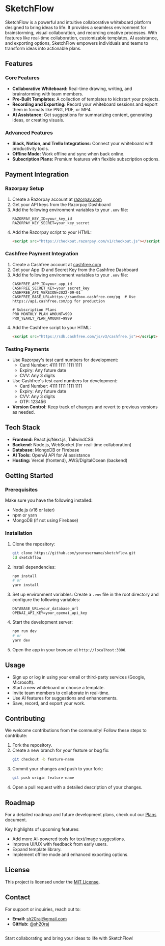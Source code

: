 # SketchFlow

SketchFlow is a powerful and intuitive collaborative whiteboard platform designed to bring ideas to life. It provides a seamless environment for brainstorming, visual collaboration, and recording creative processes. With features like real-time collaboration, customizable templates, AI assistance, and exporting options, SketchFlow empowers individuals and teams to transform ideas into actionable plans.

## Features

### Core Features
- **Collaborative Whiteboard:** Real-time drawing, writing, and brainstorming with team members.
- **Pre-Built Templates:** A collection of templates to kickstart your projects.
- **Recording and Exporting:** Record your whiteboard sessions and export them in formats like PNG, PDF, or MP4.
- **AI Assistance:** Get suggestions for summarizing content, generating ideas, or creating visuals.

### Advanced Features
- **Slack, Notion, and Trello Integrations:** Connect your whiteboard with productivity tools.
- **Offline Mode:** Work offline and sync when back online.
- **Subscription Plans:** Premium features with flexible subscription options.

## Payment Integration

### Razorpay Setup
1. Create a Razorpay account at [razorpay.com](https://razorpay.com)
2. Get your API keys from the Razorpay Dashboard
3. Add the following environment variables to your `.env` file:
   ```env
   RAZORPAY_KEY_ID=your_key_id
   RAZORPAY_KEY_SECRET=your_key_secret
   ```
4. Add the Razorpay script to your HTML:
   ```html
   <script src="https://checkout.razorpay.com/v1/checkout.js"></script>
   ```

### Cashfree Payment Integration
1. Create a Cashfree account at [cashfree.com](https://www.cashfree.com)
2. Get your App ID and Secret Key from the Cashfree Dashboard
3. Add the following environment variables to your `.env` file:
   ```env
   CASHFREE_APP_ID=your_app_id
   CASHFREE_SECRET_KEY=your_secret_key
   CASHFREE_API_VERSION=2022-09-01
   CASHFREE_BASE_URL=https://sandbox.cashfree.com/pg  # Use https://api.cashfree.com/pg for production

   # Subscription Plans
   PRO_MONTHLY_PLAN_AMOUNT=999
   PRO_YEARLY_PLAN_AMOUNT=9999
   ```
4. Add the Cashfree script to your HTML:
   ```html
   <script src="https://sdk.cashfree.com/js/v3/cashfree.js"></script>
   ```

### Testing Payments
- Use Razorpay's test card numbers for development:
  - Card Number: 4111 1111 1111 1111
  - Expiry: Any future date
  - CVV: Any 3 digits
- Use Cashfree's test card numbers for development:
  - Card Number: 4111 1111 1111 1111
  - Expiry: Any future date
  - CVV: Any 3 digits
  - OTP: 123456
- **Version Control:** Keep track of changes and revert to previous versions as needed.

## Tech Stack
- **Frontend:** React.js/Next.js, TailwindCSS
- **Backend:** Node.js, WebSocket (for real-time collaboration)
- **Database:** MongoDB or Firebase
- **AI Tools:** OpenAI API for AI assistance
- **Hosting:** Vercel (frontend), AWS/DigitalOcean (backend)

## Getting Started

### Prerequisites
Make sure you have the following installed:
- Node.js (v16 or later)
- npm or yarn
- MongoDB (if not using Firebase)

### Installation
1. Clone the repository:
   ```bash
   git clone https://github.com/yourusername/sketchflow.git
   cd sketchflow
   ```
2. Install dependencies:
   ```bash
   npm install
   # or
   yarn install
   ```
3. Set up environment variables:
   Create a `.env` file in the root directory and configure the following variables:
   ```env
   DATABASE_URL=your_database_url
   OPENAI_API_KEY=your_openai_api_key
   ```
4. Start the development server:
   ```bash
   npm run dev
   # or
   yarn dev
   ```
5. Open the app in your browser at `http://localhost:3000`.

## Usage
- Sign up or log in using your email or third-party services (Google, Microsoft).
- Start a new whiteboard or choose a template.
- Invite team members to collaborate in real-time.
- Use AI features for suggestions and enhancements.
- Save, record, and export your work.

## Contributing
We welcome contributions from the community! Follow these steps to contribute:
1. Fork the repository.
2. Create a new branch for your feature or bug fix:
   ```bash
   git checkout -b feature-name
   ```
3. Commit your changes and push to your fork:
   ```bash
   git push origin feature-name
   ```
4. Open a pull request with a detailed description of your changes.

## Roadmap
For a detailed roadmap and future development plans, check out our [Plans](plans.md) document.

Key highlights of upcoming features:
- Add more AI-powered tools for text/image suggestions.
- Improve UI/UX with feedback from early users.
- Expand template library.
- Implement offline mode and enhanced exporting options.

## License
This project is licensed under the [MIT License](LICENSE).

## Contact
For support or inquiries, reach out to:
- **Email:** sh20raj@gmail.com
- **GitHub:** [@sh20raj](https://github.com/sh20raj)

---

Start collaborating and bring your ideas to life with SketchFlow!